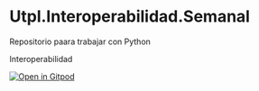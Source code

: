 # Utpl.Interoperabilidad.Semanal
Repositorio paara trabajar con Python



Interoperabilidad

[![Open in Gitpod](https://gitpod.io/button/open-in-gitpod.svg)](https://gitpod.io/#https://github.com/Danielmp84/Utpl.Interoperabilidad.Semanal.git)
